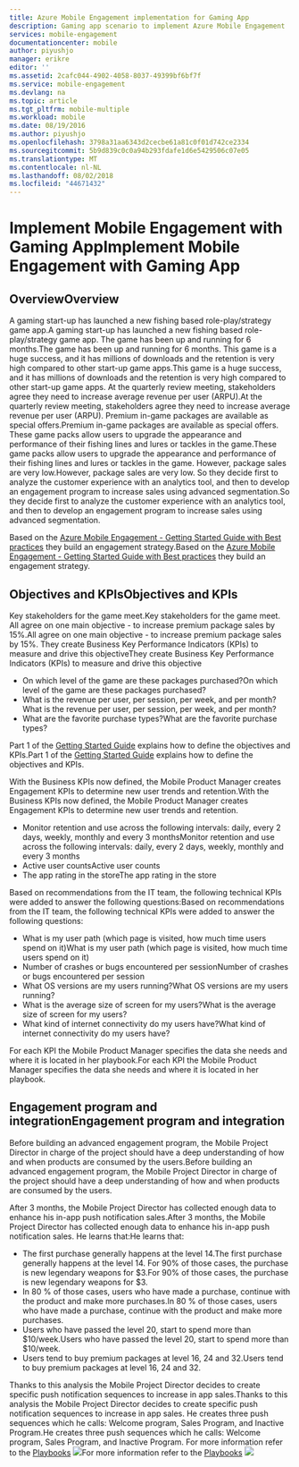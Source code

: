 ```yaml
---
title: Azure Mobile Engagement implementation for Gaming App
description: Gaming app scenario to implement Azure Mobile Engagement
services: mobile-engagement
documentationcenter: mobile
author: piyushjo
manager: erikre
editor: ''
ms.assetid: 2cafc044-4902-4058-8037-49399bf6bf7f
ms.service: mobile-engagement
ms.devlang: na
ms.topic: article
ms.tgt_pltfrm: mobile-multiple
ms.workload: mobile
ms.date: 08/19/2016
ms.author: piyushjo
ms.openlocfilehash: 3798a31aa6343d2cecbe61a81c0f01d742ce2334
ms.sourcegitcommit: 5b9d839c0c0a94b293fdafe1d6e5429506c07e05
ms.translationtype: MT
ms.contentlocale: nl-NL
ms.lasthandoff: 08/02/2018
ms.locfileid: "44671432"
---
```

# <a name="implement-mobile-engagement-with-gaming-app"></a><span data-ttu-id="ff803-103">Implement Mobile Engagement with Gaming App</span><span class="sxs-lookup"><span data-stu-id="ff803-103">Implement Mobile Engagement with Gaming App</span></span>
## <a name="overview"></a><span data-ttu-id="ff803-104">Overview</span><span class="sxs-lookup"><span data-stu-id="ff803-104">Overview</span></span>
<span data-ttu-id="ff803-105">A gaming start-up has launched a new fishing based role-play/strategy game app.</span><span class="sxs-lookup"><span data-stu-id="ff803-105">A gaming start-up has launched a new fishing based role-play/strategy game app.</span></span> <span data-ttu-id="ff803-106">The game has been up and running for 6 months.</span><span class="sxs-lookup"><span data-stu-id="ff803-106">The game has been up and running for 6 months.</span></span> <span data-ttu-id="ff803-107">This game is a huge success, and it has millions of downloads and the retention is very high compared to other start-up game apps.</span><span class="sxs-lookup"><span data-stu-id="ff803-107">This game is a huge success, and it has millions of downloads and the retention is very high compared to other start-up game apps.</span></span> <span data-ttu-id="ff803-108">At the quarterly review meeting, stakeholders agree they need to increase average revenue per user (ARPU).</span><span class="sxs-lookup"><span data-stu-id="ff803-108">At the quarterly review meeting, stakeholders agree they need to increase average revenue per user (ARPU).</span></span> <span data-ttu-id="ff803-109">Premium in-game packages are available as special offers.</span><span class="sxs-lookup"><span data-stu-id="ff803-109">Premium in-game packages are available as special offers.</span></span> <span data-ttu-id="ff803-110">These game packs allow users to upgrade the appearance and performance of their fishing lines and lures or tackles in the game.</span><span class="sxs-lookup"><span data-stu-id="ff803-110">These game packs allow users to upgrade the appearance and performance of their fishing lines and lures or tackles in the game.</span></span> <span data-ttu-id="ff803-111">However, package sales are very low.</span><span class="sxs-lookup"><span data-stu-id="ff803-111">However, package sales are very low.</span></span> <span data-ttu-id="ff803-112">So they decide first to analyze the customer experience with an analytics tool, and then to develop an engagement program to increase sales using advanced segmentation.</span><span class="sxs-lookup"><span data-stu-id="ff803-112">So they decide first to analyze the customer experience with an analytics tool, and then to develop an engagement program to increase sales using advanced segmentation.</span></span>

<span data-ttu-id="ff803-113">Based on the [Azure Mobile Engagement - Getting Started Guide with Best practices](mobile-engagement-getting-started-best-practices.md) they build an engagement strategy.</span><span class="sxs-lookup"><span data-stu-id="ff803-113">Based on the [Azure Mobile Engagement - Getting Started Guide with Best practices](mobile-engagement-getting-started-best-practices.md) they build an engagement strategy.</span></span>

## <a name="objectives-and-kpis"></a><span data-ttu-id="ff803-114">Objectives and KPIs</span><span class="sxs-lookup"><span data-stu-id="ff803-114">Objectives and KPIs</span></span>
<span data-ttu-id="ff803-115">Key stakeholders for the game meet.</span><span class="sxs-lookup"><span data-stu-id="ff803-115">Key stakeholders for the game meet.</span></span> <span data-ttu-id="ff803-116">All agree on one main objective - to increase premium package sales by 15%.</span><span class="sxs-lookup"><span data-stu-id="ff803-116">All agree on one main objective - to increase premium package sales by 15%.</span></span> <span data-ttu-id="ff803-117">They create Business Key Performance Indicators (KPIs) to measure and drive this objective</span><span class="sxs-lookup"><span data-stu-id="ff803-117">They create Business Key Performance Indicators (KPIs) to measure and drive this objective</span></span>

* <span data-ttu-id="ff803-118">On which level of the game are these packages purchased?</span><span class="sxs-lookup"><span data-stu-id="ff803-118">On which level of the game are these packages purchased?</span></span>
* <span data-ttu-id="ff803-119">What is the revenue per user, per session, per week, and per month?</span><span class="sxs-lookup"><span data-stu-id="ff803-119">What is the revenue per user, per session, per week, and per month?</span></span>
* <span data-ttu-id="ff803-120">What are the favorite purchase types?</span><span class="sxs-lookup"><span data-stu-id="ff803-120">What are the favorite purchase types?</span></span>

<span data-ttu-id="ff803-121">Part 1 of the [Getting Started Guide](mobile-engagement-getting-started-best-practices.md) explains how to define the objectives and KPIs.</span><span class="sxs-lookup"><span data-stu-id="ff803-121">Part 1 of the [Getting Started Guide](mobile-engagement-getting-started-best-practices.md) explains how to define the objectives and KPIs.</span></span> 

<span data-ttu-id="ff803-122">With the Business KPIs now defined, the Mobile Product Manager creates Engagement KPIs to determine new user trends and retention.</span><span class="sxs-lookup"><span data-stu-id="ff803-122">With the Business KPIs now defined, the Mobile Product Manager creates Engagement KPIs to determine new user trends and retention.</span></span>

* <span data-ttu-id="ff803-123">Monitor retention and use across the following intervals: daily, every 2 days, weekly, monthly and every 3 months</span><span class="sxs-lookup"><span data-stu-id="ff803-123">Monitor retention and use across the following intervals: daily, every 2 days, weekly, monthly and every 3 months</span></span>
* <span data-ttu-id="ff803-124">Active user counts</span><span class="sxs-lookup"><span data-stu-id="ff803-124">Active user counts</span></span>
* <span data-ttu-id="ff803-125">The app rating in the store</span><span class="sxs-lookup"><span data-stu-id="ff803-125">The app rating in the store</span></span>

<span data-ttu-id="ff803-126">Based on recommendations from the IT team, the following technical KPIs were added to answer the following questions:</span><span class="sxs-lookup"><span data-stu-id="ff803-126">Based on recommendations from the IT team, the following technical KPIs were added to answer the following questions:</span></span>

* <span data-ttu-id="ff803-127">What is my user path (which page is visited, how much time users spend on it)</span><span class="sxs-lookup"><span data-stu-id="ff803-127">What is my user path (which page is visited, how much time users spend on it)</span></span>
* <span data-ttu-id="ff803-128">Number of crashes or bugs encountered per session</span><span class="sxs-lookup"><span data-stu-id="ff803-128">Number of crashes or bugs encountered per session</span></span>
* <span data-ttu-id="ff803-129">What OS versions are my users running?</span><span class="sxs-lookup"><span data-stu-id="ff803-129">What OS versions are my users running?</span></span>
* <span data-ttu-id="ff803-130">What is the average size of screen for my users?</span><span class="sxs-lookup"><span data-stu-id="ff803-130">What is the average size of screen for my users?</span></span>
* <span data-ttu-id="ff803-131">What kind of internet connectivity do my users have?</span><span class="sxs-lookup"><span data-stu-id="ff803-131">What kind of internet connectivity do my users have?</span></span>

<span data-ttu-id="ff803-132">For each KPI the Mobile Product Manager specifies the data she needs and where it is located in her playbook.</span><span class="sxs-lookup"><span data-stu-id="ff803-132">For each KPI the Mobile Product Manager specifies the data she needs and where it is located in her playbook.</span></span>

## <a name="engagement-program-and-integration"></a><span data-ttu-id="ff803-133">Engagement program and integration</span><span class="sxs-lookup"><span data-stu-id="ff803-133">Engagement program and integration</span></span>
<span data-ttu-id="ff803-134">Before building an advanced engagement program, the Mobile Project Director in charge of the project should have a deep understanding of how and when products are consumed by the users.</span><span class="sxs-lookup"><span data-stu-id="ff803-134">Before building an advanced engagement program, the Mobile Project Director in charge of the project should have a deep understanding of how and when products are consumed by the users.</span></span>

<span data-ttu-id="ff803-135">After 3 months, the Mobile Project Director has collected enough data to enhance his in-app push notification sales.</span><span class="sxs-lookup"><span data-stu-id="ff803-135">After 3 months, the Mobile Project Director has collected enough data to enhance his in-app push notification sales.</span></span> <span data-ttu-id="ff803-136">He learns that:</span><span class="sxs-lookup"><span data-stu-id="ff803-136">He learns that:</span></span>

* <span data-ttu-id="ff803-137">The first purchase generally happens at the level 14.</span><span class="sxs-lookup"><span data-stu-id="ff803-137">The first purchase generally happens at the level 14.</span></span> <span data-ttu-id="ff803-138">For 90% of those cases, the purchase is new legendary weapons for $3.</span><span class="sxs-lookup"><span data-stu-id="ff803-138">For 90% of those cases, the purchase is new legendary weapons for $3.</span></span>
* <span data-ttu-id="ff803-139">In 80 % of those cases, users who have made a purchase, continue with the product and make more purchases.</span><span class="sxs-lookup"><span data-stu-id="ff803-139">In 80 % of those cases, users who have made a purchase, continue with the product and make more purchases.</span></span>
* <span data-ttu-id="ff803-140">Users who have passed the level 20, start to spend more than $10/week.</span><span class="sxs-lookup"><span data-stu-id="ff803-140">Users who have passed the level 20, start to spend more than $10/week.</span></span>
* <span data-ttu-id="ff803-141">Users tend to buy premium packages at level 16, 24 and 32.</span><span class="sxs-lookup"><span data-stu-id="ff803-141">Users tend to buy premium packages at level 16, 24 and 32.</span></span>

<span data-ttu-id="ff803-142">Thanks to this analysis the Mobile Project Director decides to create specific push notification sequences to increase in app sales.</span><span class="sxs-lookup"><span data-stu-id="ff803-142">Thanks to this analysis the Mobile Project Director decides to create specific push notification sequences to increase in app sales.</span></span> <span data-ttu-id="ff803-143">He creates three push sequences which he calls: Welcome program, Sales Program, and Inactive Program.</span><span class="sxs-lookup"><span data-stu-id="ff803-143">He creates three push sequences which he calls: Welcome program, Sales Program, and Inactive Program.</span></span> <span data-ttu-id="ff803-144">For more information refer to the [Playbooks](https://github.com/Azure/azure-mobile-engagement-samples/tree/master/Playbooks) ![][1]</span><span class="sxs-lookup"><span data-stu-id="ff803-144">For more information refer to the [Playbooks](https://github.com/Azure/azure-mobile-engagement-samples/tree/master/Playbooks) ![][1]</span></span>

<!--Image references-->

[1]: https://docstestmedia1.blob.core.windows.net/azure-media/articles/mobile-engagement/media/mobile-engagement-game-scenario/notification-scenario.png

<!--Link references-->

